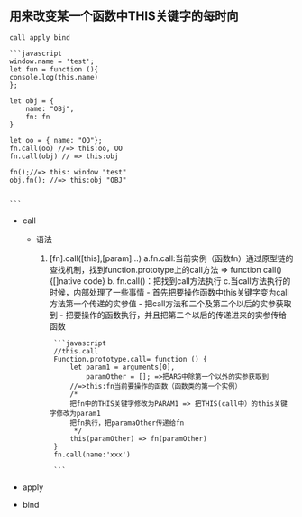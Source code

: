 ## **用来改变某一个函数中THIS关键字的每时向**
``call apply bind``

    ```javascript
    window.name = 'test';
    let fun = function (){
    console.log(this.name)
    };

    let obj = {
        name: "OBj",
        fn: fn
    }

    let oo = { name: "OO"};
    fn.call(oo) //=> this:oo, OO
    fn.call(obj) // => this:obj

    fn();//=> this: window "test"
    obj.fn(); //=> this:obj "OBJ"


    ```

- call

    + 语法

        1. [fn].call([this],[param]...)
            a.fn.call:当前实例（函数fn）通过原型链的查找机制，找到function.prototype上的call方法 => function call() {[]native code}
            b. fn.call()：把找到call方法执行
            c.当call方法执行的时候，内部处理了一些事情
                - 首先把要操作函数中this关键字变为call方法第一个传递的实参值
                - 把call方法和二个及第二个以后的实参获取到
                - 把要操作的函数执行，并且把第二个以后的传递进来的实参传给函数

                ```javascript
                //this.call
                Function.prototype.call= function () {
                    let param1 = arguments[0],
                        paramOther = []; =>把ARG中除第一个以外的实参获取到
                    //=>this:fn当前要操作的函数（函数类的第一个实例）
                    /*
                    把fn中的THIS关键字修改为PARAM1 => 把THIS(call中）的this关键字修改为param1
                    把fn执行，把paramaOther传递给fn
                     */
                    this(paramOther) => fn(paramOther)
                }
                fn.call(name:'xxx')

                ```







- apply
- bind

```javascript
````